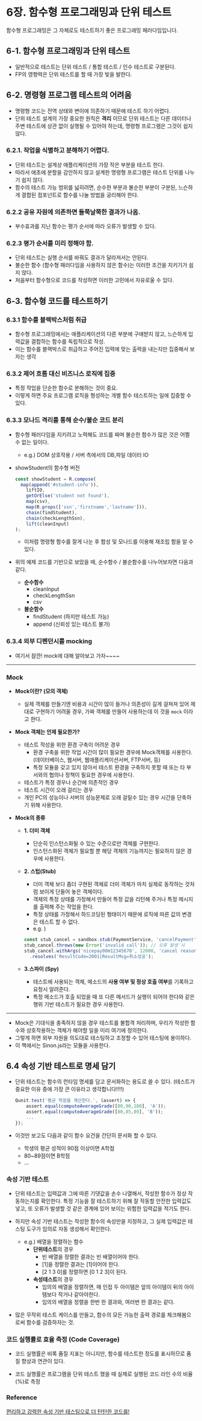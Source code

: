 # 6장. 함수형 프로그래밍과 단위 테스트

함수형 프로그래밍은 그 자체로도 테스트하기 좋은 프로그래밍 페러다임입니다.

## 6-1. 함수형 프로그래밍과 단위 테스트

- 일반적으로 테스트는 단위 테스트 / 통합 테스트 / 인수 테스트로 구분된다.
- FP의 영향력은 단위 테스트를 할 때 가장 빛을 발한다.



## 6-2. 명령형 프로그램 테스트의 어려움

- 명령형 코드는 전역 상태와 변이에 의존하기 때문에 테스트 하기 어렵다.
- 단위 테스트 설계의 가장 중요한 원칙은 **격리** 이므로 단위 테스트는 다른 데이터나 주변 테스트에 상관 없이 실행될 수 있어야 하는데, 명령형 프로그램은 그것이 쉽지 않다.

### 6.2.1. 작업을 식별하고 분해하기 어렵다.

- 단위 테스트는 설계상 애플리케이션의 가장 작은 부분을 테스트 한다.
- 따라서 애초에 분할을 감안하지 않고 설계한 명령형 프로그램은 테스트 단위를 나누기 쉽지 않다.
- 함수의 테스트 가능 범위를 넓히려면, 순수한 부분과 불순한 부분이 구분된, 느슨하게 결합된 컴포넌트로 함수를 나눌 방법을 궁리해야 한다.

### 6.2.2 공유 자원에 의존하면 들쭉날쭉한 결과가 나옴.

- 부수효과를 지닌 함수는 평가 순서에 따라 오류가 발생할 수 있다.

### 6.2.3 평가 순서를 미리 정해야 함.

- 단위 테스트는 실행 순서를 바꿔도 결과가 달라져서는 안된다.
- 불순한 함수 (함수형 패러다임을 사용하지 않은 함수)는 이러한 조건을 지키기가 쉽지 않다.
- 처음부터 함수형으로 코드를 작성하면 이러한 고민에서 자유로울 수 있다.



## 6-3. 함수형 코드를 테스트하기

### 6.3.1 함수를 블랙박스처럼 취급

- 함수형 프로그래밍에서는 애플리케이션의 다른 부분에 구애받지 않고, 느슨하게 입력값을 결합하는 함수를 독립적으로 작성.
- 이는 함수를 블랙박스로 취급하고 주어진 입력에 맞는 출력을 내는지만 집중해서 보자는 생각

### 6.3.2 제어 흐름 대신 비즈니스 로직에 집중

- 특정 작업을 단순한 함수로 분해하는 것이 중요.
- 이렇게 하면 주요 프로그램 로직을 형성하는 개별 함수 테스트하는 일에 집중할 수 있다.

### 6.3.3 모나드 격리를 통해 순수/불순 코드 분리

- 함수형 패러다임을 지키려고 노력해도 코드를 짜며 불순한 함수가 많은 것은 어쩔 수 없는 일이다.

  - e.g.) DOM 상호작용 / 서버 측에서의 DB,파일 데이터 IO

- showStudent의 함수형 버전

  ```javascript
  const showStudent = R.compose(
  	map(append('#student-info')),
      liftIO,
      getOrElse('student not found'),
      map(csv),
      map(R.props(['ssn','firstname','lastname'])),
      chain(findStudent),
      chain(checkLengthSsn),
      lift(cleanInput)
  );
  ```

  - 이처럼 명령형 함수를 잘게 나눈 후 합성 및 모나드를 이용해 재조립 함을 알 수 있다.

- 위의 예제 코드를 기반으로 보았을 때, 순수함수 / 불순함수를 나누어보자면 다음과 같다.

  - **순수함수**
    - cleanInput
    - checkLengthSsn
    - csv
  - **불순함수**
    - findStudent (하지만 테스트 가능)
    - append (신뢰성 있는 테스트 불가)



### 6.3.4 외부 디펜던시를 mocking

- 여기서 잠깐! mock에 대해 알아보고 가자~~~~

----

### Mock

- **Mock이란? (모의 객체)**

  - 실제 객체를 만들기엔 비용과 시간이 많이 들거나 의존성이 길게 걸쳐져 있어 제대로 구현하기 어려울 경우, 가짜 객체를 만들어 사용하는데 이 것을 `mock` 이라고 한다.

- **Mock 객체는 언제 필요한가?**

  - 테스트 작성을 위한 환경 구축이 어려운 경우
    - 환경 구축을 위한 작업 시간이 많이 필요한 경우에 Mock객체를 사용한다. (데이터베이스, 웹서버, 웹애플리케이션서버, FTP서버, 등)
    - 특정 모듈을 갖고 있지 않아서 테스트 환경을 구축하지 못할 때 또는 타 부서와의 협의나 정책이 필요한 경우에 사용한다.
  - 테스트가 특정 경우나 순간에 의존적인 경우
  - 테스트 시간이 오래 걸리는 경우
  - 개인 PC의 성능이나 서버의 성능문제로 오래 걸릴수 있는 경우 시간을 단축하기 위해 사용한다.

- **Mock의 종류**

  - **1. 더미 객체**

    - 단순히 인스턴스화될 수 있는 수준으로만 객체를 구현한다.
    - 인스턴스화된 객체가 필요할 뿐 해당 객체의 기능까지는 필요하지 않은 경우에 사용한다.

  - **2. 스텁(Stub)**

    - 더미 객체 보다 좀더 구현된 객체로 더미 객체가 마치 실제로 동작하는 것처럼 보이게 단들어 놓은 객체이다.
    - 객체의 특정 상태를 가정해서 만들어 특정 값을 리턴해 주거나 특정 메시지를 출력해 주는 작업을 한다.
    - 특정 상태를 가정해서 하드코딩된 형태이기 때문에 로직에 따른 값의 변경은 테스트 할 수 없다.
    - e.g. )

    ```javascript
    const stub_cancel = sandbox.stub(PaymentService, 'cancelPayment');
    stub_cancel.throws(new Error('invalid call')); // 오류 발생 시
    stub_cancel.withArgs('nicepay00m12345678', 12000, 'cancel reason', false)
      .resolves('ResultCode=2001|ResultMsg=취소성공');
    ```

  - **3.스파이 (Spy)**

    - 테스트에 사용되는 객체, 메소드의 **사용 여부 및 정상 호출 여부**를 기록하고 요청시 알려준다.
    - 특정 메소드가 호출 되었을 때 또 다른 메서드가 실행이 되어야 한다와 같은 행위 기반 테스트가 필요한 경우 사용한다.

---

- Mock은 기대식을 충족하지 않을 경우 테스트를 불합격 처리하며, 우리가 작성한 함수와 상호작용하는 객체가 해야할 일을 미리 여기에 정의한다.
- 그렇게 하면 외부 자원을 의도대로 테스팅하고 조정할 수 있어 테스팅에 용이하다.
- 이 책에서는 Sinon.js라는 모듈을 사용한다.



## 6.4 속성 기반 테스트로 명세 담기

- 단위 테스트는 함수의 런타임 명세를 담고 문서화하는 용도로 쓸 수 있다. (테스트가 중요한 이유 중에 가장 큰 이유라고 생각합니다!!!!)

  ```javascript
  Qunit.test('평균 학점을 계산한다.', (assert) => {
      assert.equal(computeAverageGrade([80,90,100], 'A'));
      assert.equal(computeAverageGrade([80,85,89], 'B'));
      ...
  });
  ```

- 이것만 보고도 다음과 같이 함수 요건을 간단히 문서화 할 수 있다.

  - 학생의 평균 성적이 90점 이상이면 A학점
  - 80~89점이면 B학점
  - ...

### 속성 기반 테스트

- 단위 테스트는 입력값과 그에 따른 기댓값을 손수 나열해서, 작성한 함수가 정상 작동하는지를 확인한다. 특정 기능을 잘 테스트하기 위해 잘 작동할 안전한 입력값도 넣고, 또 오류가 발생할 것 같은 경계에 있어 보이는 위험한 입력값을 적기도 한다.

- 하지만 속성 기반 테스트는 작성한 함수의 속성만을 지정하고, 그 실제 입력값은 테스팅 도구가 임의로 자동 생성해서 확인한다.

  - e.g.) 배열을 정렬하는 함수
    - **단위테스트**의 경우
      - 빈 배열을 정렬한 결과는 빈 배열이어야 한다.
      - [1]을 정렬한 결과는 [1]이어야 한다.
      - [2 1 3 0]를 정렬하면 [0 1 2 3]이 된다.
    - **속성테스트**의 경우
      - 임의의 배열을 정렬하면, 매 인접 두 아이템은 앞의 아이템이 뒤의 아이템보다 작거나 같아야한다.
      - 임의의 배열을 정렬을 한번 한 결과와, 여러번 한 결과는 같다.

- 많은 무작위 테스트 케이스를 만들고, 함수의 모든 가능한 출력 경로를 체크해봄으로써 함수를 검증하자는 것.

  

### 코드 실행률로 효율 측정 (Code Coverage)

- 코드 실행률은 비록 품질 지표는 아니지만, 함수를 테스트한 정도를 표시하므로 품질 향상과 연관이 있다.

- 코드 실행률은 프로그램을 단위 테스트 했을 때 실제로 실행된 코드 라인 수의 비율(%)로 측정

  

### Reference

[편리하고 강력한 속성 기반 테스팅으로 더 탄탄한 코드를!](https://medium.com/happyprogrammer-in-jeju/%ED%8E%B8%EB%A6%AC%ED%95%98%EA%B3%A0-%EA%B0%95%EB%A0%A5%ED%95%9C-%EC%86%8D%EC%84%B1-%EA%B8%B0%EB%B0%98-%ED%85%8C%EC%8A%A4%ED%8C%85-b405ab54fd3c)